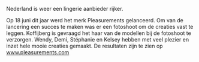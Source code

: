 

Nederland is weer een lingerie aanbieder rijker.

Op 18 juni dit jaar werd het merk Pleasurements gelanceerd. Om van de lancering een succes te maken was er een fotoshoot om de creaties vast te leggen. Koffijberg is gevraagd het haar van de modellen bij de fotoshoot te verzorgen. Wendy, Demi, St&eacute;phanie en Kelsey hebben met veel plezier en inzet hele mooie creaties gemaakt. De resultaten zijn te zien op www.pleasurements.com